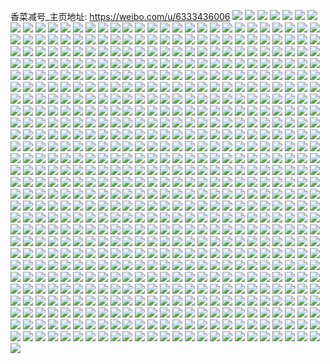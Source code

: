 香菜减号_主页地址: https://weibo.com/u/6333436006 
![](https://wx4.sinaimg.cn/mw2000/006UCs1Egy1h8vh468tdkj30u0140n4d.jpg) 
![](https://wx4.sinaimg.cn/mw2000/006UCs1Egy1h8vh2oz4z7j30n014w44x.jpg) 
![](https://wx4.sinaimg.cn/mw2000/006UCs1Egy1h8veqxncecj30n014wjxn.jpg) 
![](https://wx4.sinaimg.cn/mw2000/006UCs1Egy1h8veqb5u6pj30n014wdmm.jpg) 
![](https://wx4.sinaimg.cn/mw2000/006UCs1Egy1h8veti98kwj30u0140wl7.jpg) 
![](https://wx4.sinaimg.cn/mw2000/006UCs1Egy1h8te3fbbanj30n014wjyf.jpg) 
![](https://wx4.sinaimg.cn/mw2000/006UCs1Egy1h8ppyicdrfj30ty0tytiw.jpg) 
![](https://wx4.sinaimg.cn/mw2000/006UCs1Egy1h8ppvtelr0j32ds1scx6p.jpg) 
![](https://wx4.sinaimg.cn/mw2000/006UCs1Egy1h8pq1mgyzgj31da0rqdpj.jpg) 
![](https://wx4.sinaimg.cn/mw2000/006UCs1Egy1h8pq26szjej30zk0k0ae8.jpg) 
![](https://wx4.sinaimg.cn/mw2000/006UCs1Egy1h8nnjhqm2ij30n009fta3.jpg) 
![](https://wx4.sinaimg.cn/mw2000/006UCs1Egy1h8nnimkkgij30mx0ckwfr.jpg) 
![](https://wx4.sinaimg.cn/mw2000/006UCs1Egy1h8nnim8kl5j30n007mdgs.jpg) 
![](https://wx4.sinaimg.cn/mw2000/006UCs1Egy1h8nnimy4ffj30n00ky40v.jpg) 
![](https://wx4.sinaimg.cn/mw2000/006UCs1Egy1h8nnincs9kj30mz0ytq74.jpg) 
![](https://wx4.sinaimg.cn/mw2000/006UCs1Egy1h8n5bjk4a0j30mx0jjwhj.jpg) 
![](https://wx4.sinaimg.cn/mw2000/006UCs1Egy1h8lsvaickaj31400u0dp6.jpg) 
![](https://wx4.sinaimg.cn/mw2000/006UCs1Egy1h8lsv9o2xaj30lc0g075s.jpg) 
![](https://wx4.sinaimg.cn/mw2000/006UCs1Egy1h8lakrhypyj30n01dsx2g.jpg) 
![](https://wx4.sinaimg.cn/mw2000/006UCs1Egy1h8laktvc1bj30n01ds1g0.jpg) 
![](https://wx4.sinaimg.cn/mw2000/006UCs1Egy1h8lacdvsppj30m50jo0th.jpg) 
![](https://wx4.sinaimg.cn/mw2000/006UCs1Egy1h8l1dfdnrbj32c0340b2a.jpg) 
![](https://wx4.sinaimg.cn/mw2000/006UCs1Egy1h8l160623lj30u01407fg.jpg) 
![](https://wx4.sinaimg.cn/mw2000/006UCs1Egy1h8kr1amyjbj30n01dse3m.jpg) 
![](https://wx4.sinaimg.cn/mw2000/006UCs1Egy1h8kr191pgej30n01ds1kx.jpg) 
![](https://wx4.sinaimg.cn/mw2000/006UCs1Egy1h8k1gkact6j32c0340npd.jpg) 
![](https://wx4.sinaimg.cn/mw2000/006UCs1Egy1h8k1soos70j30n00tj43g.jpg) 
![](https://wx4.sinaimg.cn/mw2000/006UCs1Egy1h8k1sp7nrmj30n00ry79y.jpg) 
![](https://wx4.sinaimg.cn/mw2000/006UCs1Egy1h8jqgrocnfj30n00o8gsm.jpg) 
![](https://wx4.sinaimg.cn/mw2000/006UCs1Egy1h8hh623pc4j30u0140gz7.jpg) 
![](https://wx4.sinaimg.cn/mw2000/006UCs1Egy1h8hh4x5nm4j30q313wjvm.jpg) 
![](https://wx4.sinaimg.cn/mw2000/006UCs1Egy1h8e1vmikxuj30k00zkq7g.jpg) 
![](https://wx4.sinaimg.cn/mw2000/006UCs1Egy1h8dsab8lyrj30n01dsn65.jpg) 
![](https://wx4.sinaimg.cn/mw2000/006UCs1Egy1h8dsa8f4jhj30n01dsjz9.jpg) 
![](https://wx4.sinaimg.cn/mw2000/006UCs1Egy1h8buyk7x6ej30n014wdjn.jpg) 
![](https://wx4.sinaimg.cn/mw2000/006UCs1Egy1h8buyj8hmkj30n014w42m.jpg) 
![](https://wx4.sinaimg.cn/mw2000/006UCs1Egy1h8buyie0oxj30n014w0zn.jpg) 
![](https://wx4.sinaimg.cn/mw2000/006UCs1Egy1h8buyhqdh1j30n014wdl6.jpg) 
![](https://wx4.sinaimg.cn/mw2000/006UCs1Egy1h8boq0e573j30n01ds7na.jpg) 
![](https://wx4.sinaimg.cn/mw2000/006UCs1Egy1h8boqpkpuuj30n00qrgph.jpg) 
![](https://wx4.sinaimg.cn/mw2000/006UCs1Egy1h8bj9p8xmrj30n0100475.jpg) 
![](https://wx4.sinaimg.cn/mw2000/006UCs1Egy1h8bj9v3d87j32c0340e82.jpg) 
![](https://wx4.sinaimg.cn/mw2000/006UCs1Egy1h8bjhptprej30mz0exq55.jpg) 
![](https://wx4.sinaimg.cn/mw2000/006UCs1Egy1h8acrslb7vj30n00shdl5.jpg) 
![](https://wx4.sinaimg.cn/mw2000/006UCs1Egy1h87909s60wj30n00wlwik.jpg) 
![](https://wx4.sinaimg.cn/mw2000/006UCs1Egy1h8790qt09rj30mz0zf78o.jpg) 
![](https://wx4.sinaimg.cn/mw2000/006UCs1Egy1h8793foisyj30n00yw44e.jpg) 
![](https://wx4.sinaimg.cn/mw2000/006UCs1Egy1h878xcl8juj30n00c5jue.jpg) 
![](https://wx4.sinaimg.cn/mw2000/006UCs1Egy1h86algdbdij32c0340qv5.jpg) 
![](https://wx4.sinaimg.cn/mw2000/006UCs1Egy1h86aldfzo1j306i06pq3c.jpg) 
![](https://wx4.sinaimg.cn/mw2000/006UCs1Egy1h85gl7h4ywj30n00m5wk0.jpg) 
![](https://wx4.sinaimg.cn/mw2000/006UCs1Egy1h85gj5gmyyj30n00hetbd.jpg) 
![](https://wx4.sinaimg.cn/mw2000/006UCs1Egy1h8552xirrtj30n00nk0xr.jpg) 
![](https://wx4.sinaimg.cn/mw2000/006UCs1Egy1h83v08jkh1j30n01ds1kx.jpg) 
![](https://wx4.sinaimg.cn/mw2000/006UCs1Egy1h83v0n2v1gj30n00f5gn8.jpg) 
![](https://wx4.sinaimg.cn/mw2000/006UCs1Egy1h83n29xlozj30n00clq3k.jpg) 
![](https://wx4.sinaimg.cn/mw2000/006UCs1Egy1h82rdbfksvj30n01dsdtc.jpg) 
![](https://wx4.sinaimg.cn/mw2000/006UCs1Egy1h82ow7xizpj32c0340qv5.jpg) 
![](https://wx4.sinaimg.cn/mw2000/006UCs1Egy1h82ow5e1n9j32c03401kz.jpg) 
![](https://wx4.sinaimg.cn/mw2000/006UCs1Egy1h7zdyw1vxaj30u0140doo.jpg) 
![](https://wx4.sinaimg.cn/mw2000/006UCs1Egy1h7y5jjv9x4j30fs0s1q4s.jpg) 
![](https://wx4.sinaimg.cn/mw2000/006UCs1Egy1h7y5jjmbdpj30g00sg40w.jpg) 
![](https://wx4.sinaimg.cn/mw2000/006UCs1Egy1h7xi7scu4fj30n01dsn12.jpg) 
![](https://wx4.sinaimg.cn/mw2000/006UCs1Egy1h7wiap4ppvj30u01hcdsf.jpg) 
![](https://wx4.sinaimg.cn/mw2000/006UCs1Egy1h7vuetwiwnj30n00m540s.jpg) 
![](https://wx4.sinaimg.cn/mw2000/006UCs1Egy1h7vueuc9ngj30n00ooaf2.jpg) 
![](https://wx4.sinaimg.cn/mw2000/006UCs1Egy1h7vuia23g5j30mz0o2gqo.jpg) 
![](https://wx4.sinaimg.cn/mw2000/006UCs1Egy1h7vg36u6bgj32c03407wh.jpg) 
![](https://wx4.sinaimg.cn/mw2000/006UCs1Egy1h7tmpj6vrhj30n00fbadd.jpg) 
![](https://wx4.sinaimg.cn/mw2000/006UCs1Egy1h7sz0k5fefj32c0340e81.jpg) 
![](https://wx4.sinaimg.cn/mw2000/006UCs1Egy1h7sz0lj2k0j32c03404qq.jpg) 
![](https://wx4.sinaimg.cn/mw2000/006UCs1Egy1h7qwsh29b6j30n01ds4qp.jpg) 
![](https://wx4.sinaimg.cn/mw2000/006UCs1Egy1h7osbspjhej31kw2dce82.jpg) 
![](https://wx4.sinaimg.cn/mw2000/006UCs1Egy1h7osbpnmssj31kw2dcqv6.jpg) 
![](https://wx4.sinaimg.cn/mw2000/006UCs1Egy1h7osblrsbbj31kw2dce82.jpg) 
![](https://wx4.sinaimg.cn/mw2000/006UCs1Egy1h7osbmogpoj31kw2dcqv5.jpg) 
![](https://wx4.sinaimg.cn/mw2000/006UCs1Egy1h7osbnj5moj31kw2dce81.jpg) 
![](https://wx4.sinaimg.cn/mw2000/006UCs1Egy1h7orviubbyj30u0140jyb.jpg) 
![](https://wx4.sinaimg.cn/mw2000/006UCs1Egy1h7np6p16hmj32c0340e82.jpg) 
![](https://wx4.sinaimg.cn/mw2000/006UCs1Egy1h7np6qoc2bj30n00dodhk.jpg) 
![](https://wx4.sinaimg.cn/mw2000/006UCs1Egy1h7nhtcsdmjj30n01dsteg.jpg) 
![](https://wx4.sinaimg.cn/mw2000/006UCs1Egy1h7mianvd2uj30u0140adc.jpg) 
![](https://wx4.sinaimg.cn/mw2000/006UCs1Egy1h7mianigctj30u0140djm.jpg) 
![](https://wx4.sinaimg.cn/mw2000/006UCs1Egy1h7mian4s2aj30n01dsngl.jpg) 
![](https://wx4.sinaimg.cn/mw2000/006UCs1Egy1h7lagqn6vyj30s11dt485.jpg) 
![](https://wx4.sinaimg.cn/mw2000/006UCs1Egy1h7l9b32vc6j30n00eqmyg.jpg) 
![](https://wx4.sinaimg.cn/mw2000/006UCs1Egy1h7ku685ndpj30n00hln2o.jpg) 
![](https://wx4.sinaimg.cn/mw2000/006UCs1Egy1h7ku67k4nmj30n01ds1kx.jpg) 
![](https://wx4.sinaimg.cn/mw2000/006UCs1Egy1h7gdjy32lyj30n00gawiw.jpg) 
![](https://wx4.sinaimg.cn/mw2000/006UCs1Egy1h7cx9pqdx0j30n00ljn30.jpg) 
![](https://wx4.sinaimg.cn/mw2000/006UCs1Egy1h7cx9ie5hsj30n00pcn2q.jpg) 
![](https://wx4.sinaimg.cn/mw2000/006UCs1Egy1h7cx9kpz8dj30n00nt3zf.jpg) 
![](https://wx4.sinaimg.cn/mw2000/006UCs1Egy1h7cx9lgaedj30n00ezadk.jpg) 
![](https://wx4.sinaimg.cn/mw2000/006UCs1Egy1h7cx9nt5w9j30n00kwgmb.jpg) 
![](https://wx4.sinaimg.cn/mw2000/006UCs1Egy1h7cx9m6c4uj30n00ommxz.jpg) 
![](https://wx4.sinaimg.cn/mw2000/006UCs1Egy1h7cx9k4ullj30n00yrmz4.jpg) 
![](https://wx4.sinaimg.cn/mw2000/006UCs1Egy1h7cx9mvwiyj30n00faq58.jpg) 
![](https://wx4.sinaimg.cn/mw2000/006UCs1Egy1h7cx9ow6qcj30n00i8t9a.jpg) 
![](https://wx4.sinaimg.cn/mw2000/006UCs1Egy1h7crphl8kuj30n0194jsj.jpg) 
![](https://wx4.sinaimg.cn/mw2000/006UCs1Egy1h7crpdlb95j30n00l9taf.jpg) 
![](https://wx4.sinaimg.cn/mw2000/006UCs1Egy1h7crpcqlkwj30n00owwhi.jpg) 
![](https://wx4.sinaimg.cn/mw2000/006UCs1Egy1h7c3t13pe8j32c0340x6p.jpg) 
![](https://wx4.sinaimg.cn/mw2000/006UCs1Egy1h7c3qxoxrvj31r0340e81.jpg) 
![](https://wx4.sinaimg.cn/mw2000/006UCs1Egy1h7c3scgfcdj31r0340dqi.jpg) 
![](https://wx4.sinaimg.cn/mw2000/006UCs1Egy1h7b3fnui3yj30n00laq6o.jpg) 
![](https://wx4.sinaimg.cn/mw2000/006UCs1Egy1h7ai71ki26j30kb0q8dgm.jpg) 
![](https://wx4.sinaimg.cn/mw2000/006UCs1Egy1h79ijfvl0ij32c0340e82.jpg) 
![](https://wx4.sinaimg.cn/mw2000/006UCs1Egy1h79ijc8mhkj307508baaj.jpg) 
![](https://wx4.sinaimg.cn/mw2000/006UCs1Egy1h79ijpvns1j32c0340b29.jpg) 
![](https://wx4.sinaimg.cn/mw2000/006UCs1Egy1h79ijoklhwj30n00po7ae.jpg) 
![](https://wx4.sinaimg.cn/mw2000/006UCs1Egy1h798yb9iz4j30mz0y9ahm.jpg) 
![](https://wx4.sinaimg.cn/mw2000/006UCs1Egy1h798xtf7yij30b70ifq4t.jpg) 
![](https://wx4.sinaimg.cn/mw2000/006UCs1Egy1h78t8h1majj30n00g3q3h.jpg) 
![](https://wx4.sinaimg.cn/mw2000/006UCs1Egy1h78t8dmioxj30n01dstsq.jpg) 
![](https://wx4.sinaimg.cn/mw2000/006UCs1Egy1h78t8euuo2j30n01ds7a0.jpg) 
![](https://wx4.sinaimg.cn/mw2000/006UCs1Egy1h78n6s1o2xj30n01dsnhn.jpg) 
![](https://wx4.sinaimg.cn/mw2000/006UCs1Egy1h75386hgxqj30k00zkq3k.jpg) 
![](https://wx4.sinaimg.cn/mw2000/006UCs1Ely1h70ocx82imj30k00zkadf.jpg) 
![](https://wx4.sinaimg.cn/mw2000/006UCs1Ely1h70ocqyus3j30zk0k0jsb.jpg) 
![](https://wx4.sinaimg.cn/mw2000/006UCs1Ely1h6sxufl295j30n00isq40.jpg) 
![](https://wx4.sinaimg.cn/mw2000/006UCs1Egy1h6smfil4euj30u01904ar.jpg) 
![](https://wx4.sinaimg.cn/mw2000/006UCs1Egy1h6sf5l9kx5j310j0u00zh.jpg) 
![](https://wx4.sinaimg.cn/mw2000/006UCs1Egy1h6sf56nztuj30u01hcgy5.jpg) 
![](https://wx4.sinaimg.cn/mw2000/006UCs1Egy1h6sf57ns3ij30u01hcdjf.jpg) 
![](https://wx4.sinaimg.cn/mw2000/006UCs1Egy1h6rfll53w8j30u0140jt6.jpg) 
![](https://wx4.sinaimg.cn/mw2000/006UCs1Egy1h6rflhs7zgj30u0140aic.jpg) 
![](https://wx4.sinaimg.cn/mw2000/006UCs1Egy1h6rflk0ucfj30u0140jud.jpg) 
![](https://wx4.sinaimg.cn/mw2000/006UCs1Egy1h6rflm93wpj30u0140dnz.jpg) 
![](https://wx4.sinaimg.cn/mw2000/006UCs1Egy1h6re7ba7haj31ds0n0e81.jpg) 
![](https://wx4.sinaimg.cn/mw2000/006UCs1Ely1h6mkqcexj0j30i707fwfc.jpg) 
![](https://wx4.sinaimg.cn/mw2000/006UCs1Ely1h6mkon8zrwj30n01dsgq6.jpg) 
![](https://wx4.sinaimg.cn/mw2000/006UCs1Egy1h6lglapy11j30n00s0myt.jpg) 
![](https://wx4.sinaimg.cn/mw2000/006UCs1Egy1h6lgli5tg7j30n01dsq9p.jpg) 
![](https://wx4.sinaimg.cn/mw2000/006UCs1Egy1h6ke9lr3usj31400u0gvc.jpg) 
![](https://wx4.sinaimg.cn/mw2000/006UCs1Egy1h6itewzipxj30mz0siwh6.jpg) 
![](https://wx4.sinaimg.cn/mw2000/006UCs1Egy1h6ite10jw9j31400u044v.jpg) 
![](https://wx4.sinaimg.cn/mw2000/006UCs1Egy1h6itf77botj30n01dsq3s.jpg) 
![](https://wx4.sinaimg.cn/mw2000/006UCs1Egy1h6i90fe93pj31400u0gmr.jpg) 
![](https://wx4.sinaimg.cn/mw2000/006UCs1Egy1h6i90gnqnzj31400u0tam.jpg) 
![](https://wx4.sinaimg.cn/mw2000/006UCs1Egy1h6fuw94hnej30n01dsaev.jpg) 
![](https://wx4.sinaimg.cn/mw2000/006UCs1Egy1h6ftwxu524j304u075749.jpg) 
![](https://wx4.sinaimg.cn/mw2000/006UCs1Egy1h6cgjt3l8nj30u014045k.jpg) 
![](https://wx4.sinaimg.cn/mw2000/006UCs1Egy1h6cgk7nlnlj30sg0fqq3t.jpg) 
![](https://wx4.sinaimg.cn/mw2000/006UCs1Egy1h6cfdr0226j30u01407c3.jpg) 
![](https://wx4.sinaimg.cn/mw2000/006UCs1Egy1h6cfdx1uw7j30u0141jvt.jpg) 
![](https://wx4.sinaimg.cn/mw2000/006UCs1Egy1h6cduvrpvyj31ds0n0t9v.jpg) 
![](https://wx4.sinaimg.cn/mw2000/006UCs1Egy1h6cdtpkorej30u0140qfq.jpg) 
![](https://wx4.sinaimg.cn/mw2000/006UCs1Egy1h6cdty4uigj30u013wt9g.jpg) 
![](https://wx4.sinaimg.cn/mw2000/006UCs1Egy1h6cdu12ldnj30u01407bn.jpg) 
![](https://wx4.sinaimg.cn/mw2000/006UCs1Egy1h6cdu31fx1j30u0141jzf.jpg) 
![](https://wx4.sinaimg.cn/mw2000/006UCs1Egy1h6cdu7rbrpj30n01dsgqa.jpg) 
![](https://wx4.sinaimg.cn/mw2000/006UCs1Egy1h6c4tpgq7yj30mz0rdgm6.jpg) 
![](https://wx4.sinaimg.cn/mw2000/006UCs1Ely1h6a1epikz7j30u01400y6.jpg) 
![](https://wx4.sinaimg.cn/mw2000/006UCs1Ely1h6a1ep8h88j30u011ijsi.jpg) 
![](https://wx4.sinaimg.cn/mw2000/006UCs1Egy1h60u4bqog5j31410u0gsq.jpg) 
![](https://wx4.sinaimg.cn/mw2000/006UCs1Egy1h5zhwpgbnvj30n00jqgmo.jpg) 
![](https://wx4.sinaimg.cn/mw2000/006UCs1Egy1h5yluflnn1j31400u0dhq.jpg) 
![](https://wx4.sinaimg.cn/mw2000/006UCs1Egy1h5yluf1zt5j31400u0q4p.jpg) 
![](https://wx4.sinaimg.cn/mw2000/006UCs1Egy1h5ylug5endj31400u00up.jpg) 
![](https://wx4.sinaimg.cn/mw2000/006UCs1Egy1h5ylui1btnj30sv0svtc1.jpg) 
![](https://wx4.sinaimg.cn/mw2000/006UCs1Egy1h5yluihclhj30ky0kyaas.jpg) 
![](https://wx4.sinaimg.cn/mw2000/006UCs1Egy1h5ylugnjrmj30u01hadim.jpg) 
![](https://wx4.sinaimg.cn/mw2000/006UCs1Egy1h5stlm7htcj30u00u0wjf.jpg) 
![](https://wx4.sinaimg.cn/mw2000/006UCs1Egy1h5sqcyqj4aj30k00zk432.jpg) 
![](https://wx4.sinaimg.cn/mw2000/006UCs1Egy1h5sqea6zh0j32c03407wh.jpg) 
![](https://wx4.sinaimg.cn/mw2000/006UCs1Egy1h5p4f25cppj32c0340h97.jpg) 
![](https://wx4.sinaimg.cn/mw2000/006UCs1Egy1h5p4f3vd15j32c03407wh.jpg) 
![](https://wx4.sinaimg.cn/mw2000/006UCs1Egy1h5p4ev6bj6j30wi0rrad1.jpg) 
![](https://wx4.sinaimg.cn/mw2000/006UCs1Egy1h5p4exvgotj32c0340doy.jpg) 
![](https://wx4.sinaimg.cn/mw2000/006UCs1Egy1h5p4ezpx5bj32c0340n4n.jpg) 
![](https://wx4.sinaimg.cn/mw2000/006UCs1Egy1h5p4f14d80j32c0340gts.jpg) 
![](https://wx4.sinaimg.cn/mw2000/006UCs1Egy1h5p11xdc7tj30n014wdpo.jpg) 
![](https://wx4.sinaimg.cn/mw2000/006UCs1Egy1h5p15l0pluj32c0340npd.jpg) 
![](https://wx4.sinaimg.cn/mw2000/006UCs1Egy1h5p18ocksaj30wi16an17.jpg) 
![](https://wx4.sinaimg.cn/mw2000/006UCs1Ely1h5gr4fuelij30u01hcai7.jpg) 
![](https://wx4.sinaimg.cn/mw2000/006UCs1Ely1h5gr4s7x1wj30n00f1dhy.jpg) 
![](https://wx4.sinaimg.cn/mw2000/006UCs1Ely1h5gr1sk4a9j30n0066t91.jpg) 
![](https://wx4.sinaimg.cn/mw2000/006UCs1Egy1h5b8l9vcfyj30n014wwlb.jpg) 
![](https://wx4.sinaimg.cn/mw2000/006UCs1Egy1h5b8l0y8x8j30n014w45m.jpg) 
![](https://wx4.sinaimg.cn/mw2000/006UCs1Egy1h5b8l7tbt5j30n014w49t.jpg) 
![](https://wx4.sinaimg.cn/mw2000/006UCs1Egy1h5b8iovi17j30n013xn43.jpg) 
![](https://wx4.sinaimg.cn/mw2000/006UCs1Egy1h5b8l8e7ikj30n014wn8i.jpg) 
![](https://wx4.sinaimg.cn/mw2000/006UCs1Egy1h5b8n2wdj9j30n014wq8o.jpg) 
![](https://wx4.sinaimg.cn/mw2000/006UCs1Egy1h5b8j7gc17j30mh13zajw.jpg) 
![](https://wx4.sinaimg.cn/mw2000/006UCs1Egy1h5b8lc0m0rj30n014w7az.jpg) 
![](https://wx4.sinaimg.cn/mw2000/006UCs1Egy1h59ty01t12j30n00p941b.jpg) 
![](https://wx4.sinaimg.cn/mw2000/006UCs1Egy1h590z2fnnfj33402c0x6q.jpg) 
![](https://wx4.sinaimg.cn/mw2000/006UCs1Egy1h56pwqp7f3j30a00m8jsf.jpg) 
![](https://wx4.sinaimg.cn/mw2000/006UCs1Egy1h54gzyfmpqj30n00nc75x.jpg) 
![](https://wx4.sinaimg.cn/mw2000/006UCs1Egy1h54g3tirg7j31kw2dc1ky.jpg) 
![](https://wx4.sinaimg.cn/mw2000/006UCs1Egy1h54gg2rp73j31kw2091kx.jpg) 
![](https://wx4.sinaimg.cn/mw2000/006UCs1Egy1h54g3qaprbj32dc1kwhdt.jpg) 
![](https://wx4.sinaimg.cn/mw2000/006UCs1Egy1h54a2b5jioj30n01ds43s.jpg) 
![](https://wx4.sinaimg.cn/mw2000/006UCs1Egy1h4ypyxddfej30yc22bwn2.jpg) 
![](https://wx4.sinaimg.cn/mw2000/006UCs1Egy1h4xhflkca0j30n0151wp2.jpg) 
![](https://wx4.sinaimg.cn/mw2000/006UCs1Egy1h4xhtqougcj31kw2dce82.jpg) 
![](https://wx4.sinaimg.cn/mw2000/006UCs1Egy1h4xhfounwoj30mf14g12s.jpg) 
![](https://wx4.sinaimg.cn/mw2000/006UCs1Egy1h4xhftir3oj31kw2dcu0y.jpg) 
![](https://wx4.sinaimg.cn/mw2000/006UCs1Egy1h4xhthf9kgj30n014wajc.jpg) 
![](https://wx4.sinaimg.cn/mw2000/006UCs1Egy1h4xhfjvlikj31kw2dcnpe.jpg) 
![](https://wx4.sinaimg.cn/mw2000/006UCs1Egy1h4xhtwqkr9j30h30qztch.jpg) 
![](https://wx4.sinaimg.cn/mw2000/006UCs1Egy1h4xhu35fvgj30n00yinc5.jpg) 
![](https://wx4.sinaimg.cn/mw2000/006UCs1Egy1h4xhtybfmkj30n014wqcg.jpg) 
![](https://wx4.sinaimg.cn/mw2000/006UCs1Egy1h4xhtk422bj30yi0n0wu5.jpg) 
![](https://wx4.sinaimg.cn/mw2000/006UCs1Egy1h4xhfy9vkpj31kw2dchdu.jpg) 
![](https://wx4.sinaimg.cn/mw2000/006UCs1Egy1h4tfgp0m9xj33402c01l0.jpg) 
![](https://wx4.sinaimg.cn/mw2000/006UCs1Egy1h4qdiyiua4j32c0340u0x.jpg) 
![](https://wx4.sinaimg.cn/mw2000/006UCs1Egy1h4q38nm0g9j30n01dsx1z.jpg) 
![](https://wx4.sinaimg.cn/mw2000/006UCs1Egy1h4n5rleqfij31j02ps7wh.jpg) 
![](https://wx4.sinaimg.cn/mw2000/006UCs1Egy1h4n5rm57qhj31j02ps1kx.jpg) 
![](https://wx4.sinaimg.cn/mw2000/006UCs1Egy1h4li48vaqcj30u01hcnab.jpg) 
![](https://wx4.sinaimg.cn/mw2000/006UCs1Egy1h4khhe0zkhj32dc1kw7wi.jpg) 
![](https://wx4.sinaimg.cn/mw2000/006UCs1Egy1h4khgw6nh0j32dc1kwqv5.jpg) 
![](https://wx4.sinaimg.cn/mw2000/006UCs1Egy1h4khgoffltj32dc1kwe82.jpg) 
![](https://wx4.sinaimg.cn/mw2000/006UCs1Egy1h4khht9s77j32dc1kw4qq.jpg) 
![](https://wx4.sinaimg.cn/mw2000/006UCs1Egy1h4khi0e8ltj32dc1kwb2a.jpg) 
![](https://wx4.sinaimg.cn/mw2000/006UCs1Egy1h4ihqxph16j30n01dstcf.jpg) 
![](https://wx4.sinaimg.cn/mw2000/006UCs1Ely1h4h9uecw9jj30zo256b29.jpg) 
![](https://wx4.sinaimg.cn/mw2000/006UCs1Ely1h4h9u35ks1j30zo256b29.jpg) 
![](https://wx4.sinaimg.cn/mw2000/006UCs1Ely1h4ha2u5krqj30n01dsar9.jpg) 
![](https://wx4.sinaimg.cn/mw2000/006UCs1Ely1h4ha2wzksqj30n01dsk7t.jpg) 
![](https://wx4.sinaimg.cn/mw2000/006UCs1Egy1h4bonoww4nj30n01dswld.jpg) 
![](https://wx4.sinaimg.cn/mw2000/006UCs1Egy1h4b5yol8naj30n01dskc6.jpg) 
![](https://wx4.sinaimg.cn/mw2000/006UCs1Egy1h4b5ywwdhnj30u01hc16c.jpg) 
![](https://wx4.sinaimg.cn/mw2000/006UCs1Egy1h4b5zo4qwjj30n01ds1ib.jpg) 
![](https://wx4.sinaimg.cn/mw2000/006UCs1Egy1h4b5zi6llgj30n01dsnjw.jpg) 
![](https://wx4.sinaimg.cn/mw2000/006UCs1Egy1h4b6g42n8aj30n01ds7g8.jpg) 
![](https://wx4.sinaimg.cn/mw2000/006UCs1Egy1h4b67a9ss6j30n00nraek.jpg) 
![](https://wx4.sinaimg.cn/mw2000/006UCs1Egy1h4b68tx5d6j30n01dsnhy.jpg) 
![](https://wx4.sinaimg.cn/mw2000/006UCs1Egy1h4b68w1npgj30n01dswzg.jpg) 
![](https://wx4.sinaimg.cn/mw2000/006UCs1Egy1h4b68yiz93j30n01dsx02.jpg) 
![](https://wx4.sinaimg.cn/mw2000/006UCs1Egy1h4b4u2k5a4j30n01dsth0.jpg) 
![](https://wx4.sinaimg.cn/mw2000/006UCs1Egy1h4b4u8h1qqj30n01dsnf0.jpg) 
![](https://wx4.sinaimg.cn/mw2000/006UCs1Egy1h4b46ovrfuj30jy0jg0u3.jpg) 
![](https://wx4.sinaimg.cn/mw2000/006UCs1Egy1h4b279cvajj30n01ds40v.jpg) 
![](https://wx4.sinaimg.cn/mw2000/006UCs1Egy1h4b1ea4mpvj30n01ds0yt.jpg) 
![](https://wx4.sinaimg.cn/mw2000/006UCs1Egy1h4b0ytmfwoj30n01dsn0j.jpg) 
![](https://wx4.sinaimg.cn/mw2000/006UCs1Egy1h4b11hqnqkj30m81cttbc.jpg) 
![](https://wx4.sinaimg.cn/mw2000/006UCs1Egy1h4b0yrjae0j30n01dsn01.jpg) 
![](https://wx4.sinaimg.cn/mw2000/006UCs1Egy1h4b0yng78mj30n01dsn04.jpg) 
![](https://wx4.sinaimg.cn/mw2000/006UCs1Egy1h49bmsuso1j32c0340kjm.jpg) 
![](https://wx4.sinaimg.cn/mw2000/006UCs1Egy1h49bpgqsu2j32c0340kjl.jpg) 
![](https://wx4.sinaimg.cn/mw2000/006UCs1Egy1h49bpcwhycj32c0340u0x.jpg) 
![](https://wx4.sinaimg.cn/mw2000/006UCs1Egy1h49bmukl99j32c03404qq.jpg) 
![](https://wx4.sinaimg.cn/mw2000/006UCs1Egy1h49bpeq7sbj32c0340kjm.jpg) 
![](https://wx4.sinaimg.cn/mw2000/006UCs1Egy1h49bmmmkntj32c03404qp.jpg) 
![](https://wx4.sinaimg.cn/mw2000/006UCs1Egy1h49bpj3n5ej32c0340kjl.jpg) 
![](https://wx4.sinaimg.cn/mw2000/006UCs1Egy1h47kivqaioj32c0340npd.jpg) 
![](https://wx4.sinaimg.cn/mw2000/006UCs1Egy1h47g380vl0j30n00p8mzf.jpg) 
![](https://wx4.sinaimg.cn/mw2000/006UCs1Egy1h46h5s8ihhj30n01dsjvq.jpg) 
![](https://wx4.sinaimg.cn/mw2000/006UCs1Egy1h46akpsemqj30n01dsk6k.jpg) 
![](https://wx4.sinaimg.cn/mw2000/006UCs1Egy1h45rvog08ej30u01hc130.jpg) 
![](https://wx4.sinaimg.cn/mw2000/006UCs1Egy1h444b2iz5hj30n014w7a6.jpg) 
![](https://wx4.sinaimg.cn/mw2000/006UCs1Egy1h444b35sb1j30n014wwif.jpg) 
![](https://wx4.sinaimg.cn/mw2000/006UCs1Egy1h43getrt1zj30n01ds79u.jpg) 
![](https://wx4.sinaimg.cn/mw2000/006UCs1Egy1h43gnkh6bpj30n01dsx4r.jpg) 
![](https://wx4.sinaimg.cn/mw2000/006UCs1Egy1h43gnlp09oj30n01dska0.jpg) 
![](https://wx4.sinaimg.cn/mw2000/006UCs1Egy1h43gewxs83j30n01ds1kx.jpg) 
![](https://wx4.sinaimg.cn/mw2000/006UCs1Egy1h43geyvzooj30n01ds1kx.jpg) 
![](https://wx4.sinaimg.cn/mw2000/006UCs1Egy1h43gny7izaj30n00o5dka.jpg) 
![](https://wx4.sinaimg.cn/mw2000/006UCs1Egy1h416m6kdkqj30n01dstnn.jpg) 
![](https://wx4.sinaimg.cn/mw2000/006UCs1Egy1h417a62mzmj30n01dse3f.jpg) 
![](https://wx4.sinaimg.cn/mw2000/006UCs1Egy1h3yu7vgmjgj32c0340x6q.jpg) 
![](https://wx4.sinaimg.cn/mw2000/006UCs1Egy1h3yu82r4ftj32c0340qv5.jpg) 
![](https://wx4.sinaimg.cn/mw2000/006UCs1Egy1h3xocwvb5sj30mz0nltcp.jpg) 
![](https://wx4.sinaimg.cn/mw2000/006UCs1Egy1h3xn1vvpjdj30n01dstwd.jpg) 
![](https://wx4.sinaimg.cn/mw2000/006UCs1Egy1h3xl2tkb2xj30bw07r3z9.jpg) 
![](https://wx4.sinaimg.cn/mw2000/006UCs1Egy1h3wn87t4v7j30n01dsnet.jpg) 
![](https://wx4.sinaimg.cn/mw2000/006UCs1Egy1h3wn7bujo9j30n01dsk9t.jpg) 
![](https://wx4.sinaimg.cn/mw2000/006UCs1Egy1h3vapi91aij30n01dsnl4.jpg) 
![](https://wx4.sinaimg.cn/mw2000/006UCs1Egy1h3u8tgaozmj30n00hn777.jpg) 
![](https://wx4.sinaimg.cn/mw2000/006UCs1Egy1h3u8tsv3d4j30n01dsh6o.jpg) 
![](https://wx4.sinaimg.cn/mw2000/006UCs1Egy1h3u8tln830j30n00863zn.jpg) 
![](https://wx4.sinaimg.cn/mw2000/006UCs1Egy1h3u7rsyqfnj30n01dstui.jpg) 
![](https://wx4.sinaimg.cn/mw2000/006UCs1Egy1h3u7rnjug7j30n01dsauo.jpg) 
![](https://wx4.sinaimg.cn/mw2000/006UCs1Egy1h3u7rp2svbj30n01ds1cm.jpg) 
![](https://wx4.sinaimg.cn/mw2000/006UCs1Egy1h3u7rqho8lj30n01dswz6.jpg) 
![](https://wx4.sinaimg.cn/mw2000/006UCs1Egy1h3u7s6k3tuj30n01dsqmp.jpg) 
![](https://wx4.sinaimg.cn/mw2000/006UCs1Egy1h3ro7louvmj30n009lmyp.jpg) 
![](https://wx4.sinaimg.cn/mw2000/006UCs1Egy1h3ksf4bxv5j30n01dsk5c.jpg) 
![](https://wx4.sinaimg.cn/mw2000/006UCs1Egy1h3ksf4szx2j30n014wjzk.jpg) 
![](https://wx4.sinaimg.cn/mw2000/006UCs1Egy1h3ksevkricj32c02c0u0x.jpg) 
![](https://wx4.sinaimg.cn/mw2000/006UCs1Egy1h3knj4ijhkj30u0140dpg.jpg) 
![](https://wx4.sinaimg.cn/mw2000/006UCs1Egy1h3i645l3vaj317r1mc4eb.jpg) 
![](https://wx4.sinaimg.cn/mw2000/006UCs1Egy1h3f5131kgej30k00zkgow.jpg) 
![](https://wx4.sinaimg.cn/mw2000/006UCs1Egy1h3f18390jsj30u0140qam.jpg) 
![](https://wx4.sinaimg.cn/mw2000/006UCs1Egy1h3f1828tfwj30u0140k1v.jpg) 
![](https://wx4.sinaimg.cn/mw2000/006UCs1Egy1h3f1814mk5j30u0140494.jpg) 
![](https://wx4.sinaimg.cn/mw2000/006UCs1Egy1h3eq2yb0qfj30n00mwgpk.jpg) 
![](https://wx4.sinaimg.cn/mw2000/006UCs1Egy1h3dj8vyg1vj30n00ur78a.jpg) 
![](https://wx4.sinaimg.cn/mw2000/006UCs1Egy1h3dir24nccj30u0140n3c.jpg) 
![](https://wx4.sinaimg.cn/mw2000/006UCs1Egy1h3cknre2mrj31400u07c9.jpg) 
![](https://wx4.sinaimg.cn/mw2000/006UCs1Egy1h3b2x3bczoj30u0140n4o.jpg) 
![](https://wx4.sinaimg.cn/mw2000/006UCs1Egy1h38ud1mghhj30n00zun1a.jpg) 
![](https://wx4.sinaimg.cn/mw2000/006UCs1Egy1h384v8hmonj323u1kwe81.jpg) 
![](https://wx4.sinaimg.cn/mw2000/006UCs1Egy1h36w7phrp7j32c02c0kfx.jpg) 
![](https://wx4.sinaimg.cn/mw2000/006UCs1Egy1h36w7l0fv2j30r81cetju.jpg) 
![](https://wx4.sinaimg.cn/mw2000/006UCs1Egy1h35tpc567uj30n0055ab0.jpg) 
![](https://wx4.sinaimg.cn/mw2000/006UCs1Egy1h35tpah3dhj30n004hwf1.jpg) 
![](https://wx4.sinaimg.cn/mw2000/006UCs1Egy1h35tphazszj30n007pjsy.jpg) 
![](https://wx4.sinaimg.cn/mw2000/006UCs1Egy1h35tpd04jkj30n00gq423.jpg) 
![](https://wx4.sinaimg.cn/mw2000/006UCs1Egy1h35tpds31kj30n003p3yz.jpg) 
![](https://wx4.sinaimg.cn/mw2000/006UCs1Egy1h35tuny0zvj30n006n0u1.jpg) 
![](https://wx4.sinaimg.cn/mw2000/006UCs1Egy1h35tpfi7q6j30n00v2jv4.jpg) 
![](https://wx4.sinaimg.cn/mw2000/006UCs1Egy1h35tqxrtjqj30n00e5tbf.jpg) 
![](https://wx4.sinaimg.cn/mw2000/006UCs1Egy1h35et2g5ecj30sg0fq0y8.jpg) 
![](https://wx4.sinaimg.cn/mw2000/006UCs1Egy1h35et6t159j30n01dsal8.jpg) 
![](https://wx4.sinaimg.cn/mw2000/006UCs1Egy1h35et3ofilj30zg1ban2f.jpg) 
![](https://wx4.sinaimg.cn/mw2000/006UCs1Egy1h35et32lurj30n00cqtbn.jpg) 
![](https://wx4.sinaimg.cn/mw2000/006UCs1Egy1h35et8c7jxj30n01dswqd.jpg) 
![](https://wx4.sinaimg.cn/mw2000/006UCs1Egy1h35et2q6tdj30n00cq0w8.jpg) 
![](https://wx4.sinaimg.cn/mw2000/006UCs1Egy1h35et3dw48j30n00cn0wm.jpg) 
![](https://wx4.sinaimg.cn/mw2000/006UCs1Egy1h32grk1j7bj30u01hc11v.jpg) 
![](https://wx4.sinaimg.cn/mw2000/006UCs1Egy1h32grqbfanj32dc1kw4qq.jpg) 
![](https://wx4.sinaimg.cn/mw2000/006UCs1Egy1h32gzzx0wcj33402c07wi.jpg) 
![](https://wx4.sinaimg.cn/mw2000/006UCs1Egy1h32grn38ijj32dc1kwnpe.jpg) 
![](https://wx4.sinaimg.cn/mw2000/006UCs1Egy1h32h05s4tij32ps1j0h6n.jpg) 
![](https://wx4.sinaimg.cn/mw2000/006UCs1Egy1h310zw3we4j30n01dstfb.jpg) 
![](https://wx4.sinaimg.cn/mw2000/006UCs1Egy1h3110g08ruj30n01dsdm8.jpg) 
![](https://wx4.sinaimg.cn/mw2000/006UCs1Egy1h310zy1vpxj30n01dsdn8.jpg) 
![](https://wx4.sinaimg.cn/mw2000/006UCs1Egy1h3110jbwg3j30n01dsjyl.jpg) 
![](https://wx4.sinaimg.cn/mw2000/006UCs1Egy1h31102sip3j30n01dsgud.jpg) 
![](https://wx4.sinaimg.cn/mw2000/006UCs1Egy1h3110lbc6wj30n01dsah8.jpg) 
![](https://wx4.sinaimg.cn/mw2000/006UCs1Egy1h3112wqz77j30n01ds45n.jpg) 
![](https://wx4.sinaimg.cn/mw2000/006UCs1Egy1h31108zdqdj30n01dsn5n.jpg) 
![](https://wx4.sinaimg.cn/mw2000/006UCs1Egy1h3110d1l5jj30n01ds455.jpg) 
![](https://wx4.sinaimg.cn/mw2000/006UCs1Egy1h311072488j30n01ds7ce.jpg) 
![](https://wx4.sinaimg.cn/mw2000/006UCs1Egy1h3110ar6l5j30n01dswln.jpg) 
![](https://wx4.sinaimg.cn/mw2000/006UCs1Egy1h310zzucoxj30n01dsgrz.jpg) 
![](https://wx4.sinaimg.cn/mw2000/006UCs1Egy1h3110mf71hj30n01ds44i.jpg) 
![](https://wx4.sinaimg.cn/mw2000/006UCs1Egy1h3110nm8zkj30n01ds44d.jpg) 
![](https://wx4.sinaimg.cn/mw2000/006UCs1Egy1h3111cwzmrj30u03lue4d.jpg) 
![](https://wx4.sinaimg.cn/mw2000/006UCs1Egy1h3112yysuej30n01dstfg.jpg) 
![](https://wx4.sinaimg.cn/mw2000/006UCs1Egy1h3110plxqdj30n01dsjxx.jpg) 
![](https://wx4.sinaimg.cn/mw2000/006UCs1Egy1h3111acoypj30n01dswkw.jpg) 
![](https://wx4.sinaimg.cn/mw2000/006UCs1Egy1h30g5qnva8j30n01dsq5l.jpg) 
![](https://wx4.sinaimg.cn/mw2000/006UCs1Egy1h2ysm1p1rwj30n00pntbp.jpg) 
![](https://wx4.sinaimg.cn/mw2000/006UCs1Egy1h2uf0gx9ctj30n00a6go6.jpg) 
![](https://wx4.sinaimg.cn/mw2000/006UCs1Egy1h2uf0gg9o2j30u00u0dk7.jpg) 
![](https://wx4.sinaimg.cn/mw2000/006UCs1Egy1h2xidfkdmvj30mz16okia.jpg) 
![](https://wx4.sinaimg.cn/mw2000/006UCs1Egy1h2va3y1yubj31400u0tjq.jpg) 
![](https://wx4.sinaimg.cn/mw2000/006UCs1Egy1h2sv5ey9kqj30n00ee0tn.jpg) 
![](https://wx4.sinaimg.cn/mw2000/006UCs1Egy1h2sv5o6xirj30n01ds78d.jpg) 
![](https://wx4.sinaimg.cn/mw2000/006UCs1Egy1h2sv56ujeaj30n00g90v6.jpg) 
![](https://wx4.sinaimg.cn/mw2000/006UCs1Egy1h2sv5r9mllj30n00i2juy.jpg) 
![](https://wx4.sinaimg.cn/mw2000/006UCs1Egy1h2rnxun3vjj30u01hctlf.jpg) 
![](https://wx4.sinaimg.cn/mw2000/006UCs1Egy1h2rnxy3jxrj30n01dswhu.jpg) 
![](https://wx4.sinaimg.cn/mw2000/006UCs1Egy1h2ql7w4ph8j33402c07wh.jpg) 
![](https://wx4.sinaimg.cn/mw2000/006UCs1Egy1h2ptej8v7vj30n01ds0xj.jpg) 
![](https://wx4.sinaimg.cn/mw2000/006UCs1Egy1h2ptikaa7tj30n01dsgqa.jpg) 
![](https://wx4.sinaimg.cn/mw2000/006UCs1Egy1h2ptjt69v9j30n01dsgpa.jpg) 
![](https://wx4.sinaimg.cn/mw2000/006UCs1Egy1h2pte4e0zyj30n01dsjy7.jpg) 
![](https://wx4.sinaimg.cn/mw2000/006UCs1Egy1h2pti1o3vcj30n01ds43t.jpg) 
![](https://wx4.sinaimg.cn/mw2000/006UCs1Egy1h2ptjn60muj30n01ds454.jpg) 
![](https://wx4.sinaimg.cn/mw2000/006UCs1Egy1h2pjqocnq0j30n00x0aeg.jpg) 
![](https://wx4.sinaimg.cn/mw2000/006UCs1Egy1h2pj1oq6ufj30n00j20ya.jpg) 
![](https://wx4.sinaimg.cn/mw2000/006UCs1Egy1h2pj14943dj31gl0tkn4l.jpg) 
![](https://wx4.sinaimg.cn/mw2000/006UCs1Egy1h2pj10i906j30n00gc0v8.jpg) 
![](https://wx4.sinaimg.cn/mw2000/006UCs1Egy1h2oo948ar5j30u00trdki.jpg) 
![](https://wx4.sinaimg.cn/mw2000/006UCs1Egy1h2nb94djizj30n01dsq7f.jpg) 
![](https://wx4.sinaimg.cn/mw2000/006UCs1Egy1h2n72qhhdvj30n0082js3.jpg) 
![](https://wx4.sinaimg.cn/mw2000/006UCs1Egy1h2n748kxofj30n00v90wd.jpg) 
![](https://wx4.sinaimg.cn/mw2000/006UCs1Egy1h2n72zj8fsj30n011aagn.jpg) 
![](https://wx4.sinaimg.cn/mw2000/006UCs1Egy1h2lze3heu1j30n006mgn8.jpg) 
![](https://wx4.sinaimg.cn/mw2000/006UCs1Egy1h2kvqcch8pj30n01dswkc.jpg) 
![](https://wx4.sinaimg.cn/mw2000/006UCs1Egy1h2kqlzyw84j30u00u0tbr.jpg) 
![](https://wx4.sinaimg.cn/mw2000/006UCs1Egy1h2jyd37yhcj30n004bmx7.jpg) 
![](https://wx4.sinaimg.cn/mw2000/006UCs1Egy1h2ifwypmlvj30n00hs79w.jpg) 
![](https://wx4.sinaimg.cn/mw2000/006UCs1Egy1h2ifwyb3bnj30n00c7jwg.jpg) 
![](https://wx4.sinaimg.cn/mw2000/006UCs1Egy1h2hnm89kjvj32c03401kz.jpg) 
![](https://wx4.sinaimg.cn/mw2000/006UCs1Egy1h2he99ahhuj30n01dsnh1.jpg) 
![](https://wx4.sinaimg.cn/mw2000/006UCs1Egy1h2he9bhbipj30n01dsaq3.jpg) 
![](https://wx4.sinaimg.cn/mw2000/006UCs1Egy1h2he9dps51j30n01ds1kx.jpg) 
![](https://wx4.sinaimg.cn/mw2000/006UCs1Egy1h2hed9clsyj30n01ds16x.jpg) 
![](https://wx4.sinaimg.cn/mw2000/006UCs1Egy1h2hdql21xpj30n01ds46r.jpg) 
![](https://wx4.sinaimg.cn/mw2000/006UCs1Egy1h2hdqkillij30n01dsn5d.jpg) 
![](https://wx4.sinaimg.cn/mw2000/006UCs1Egy1h2hdrropotj30k00k0q7b.jpg) 
![](https://wx4.sinaimg.cn/mw2000/006UCs1Egy1h2hdrrbkm2j30la0k0jts.jpg) 
![](https://wx4.sinaimg.cn/mw2000/006UCs1Egy1h2hcvlwwjpj30n01dswqg.jpg) 
![](https://wx4.sinaimg.cn/mw2000/006UCs1Egy1h2hcx1oj3gj30mv10q15i.jpg) 
![](https://wx4.sinaimg.cn/mw2000/006UCs1Egy1h2g8aet5w1j30n00uekbc.jpg) 
![](https://wx4.sinaimg.cn/mw2000/006UCs1Egy1h2g8afil3oj30n00u7tnr.jpg) 
![](https://wx4.sinaimg.cn/mw2000/006UCs1Egy1h2g8c2x1n9j30n00tq4hc.jpg) 
![](https://wx4.sinaimg.cn/mw2000/006UCs1Egy1h2g8c3p36oj30n00uhwx4.jpg) 
![](https://wx4.sinaimg.cn/mw2000/006UCs1Egy1h2f0bkfssfj32bx2bx4qq.jpg) 
![](https://wx4.sinaimg.cn/mw2000/006UCs1Egy1h2f0bm79aoj32bx2bxe82.jpg) 
![](https://wx4.sinaimg.cn/mw2000/006UCs1Egy1h2f0bikwbdj30my0st79e.jpg) 
![](https://wx4.sinaimg.cn/mw2000/006UCs1Egy1h2f0bi3o2tj30n01dse6c.jpg) 
![](https://wx4.sinaimg.cn/mw2000/006UCs1Egy1h2f0k64hhsj30u00r4wn0.jpg) 
![](https://wx4.sinaimg.cn/mw2000/006UCs1Egy1h2f0k3dpd3j33402c0b2b.jpg) 
![](https://wx4.sinaimg.cn/mw2000/006UCs1Egy1h2e7uip0zij31e51e5n8b.jpg) 
![](https://wx4.sinaimg.cn/mw2000/006UCs1Egy1h2e7uj2kclj31h31h3wql.jpg) 
![](https://wx4.sinaimg.cn/mw2000/006UCs1Egy1h2e1vbkg0wj30n01dsdkh.jpg) 
![](https://wx4.sinaimg.cn/mw2000/006UCs1Egy1h2dytdypvvj31400u079q.jpg) 
![](https://wx4.sinaimg.cn/mw2000/006UCs1Egy1h2dqnc5gshj30n01dsnie.jpg) 
![](https://wx4.sinaimg.cn/mw2000/006UCs1Egy1h2dqnddhkhj30n01ds4gm.jpg) 
![](https://wx4.sinaimg.cn/mw2000/006UCs1Egy1h2dqnaulp7j30n01ds4mj.jpg) 
![](https://wx4.sinaimg.cn/mw2000/006UCs1Egy1h2dqnb8z1hj30n009rq47.jpg) 
![](https://wx4.sinaimg.cn/mw2000/006UCs1Egy1h2cbm4eh5dj33402c01ky.jpg) 
![](https://wx4.sinaimg.cn/mw2000/006UCs1Egy1h2bwstpmhvj30n00hy76b.jpg) 
![](https://wx4.sinaimg.cn/mw2000/006UCs1Egy1h2bw1iy2pij30r71ce48f.jpg) 
![](https://wx4.sinaimg.cn/mw2000/006UCs1Egy1h2bw1jwwftj30n01dsqhh.jpg) 
![](https://wx4.sinaimg.cn/mw2000/006UCs1Egy1h2brkk9gy4j30mi0u0tfx.jpg) 
![](https://wx4.sinaimg.cn/mw2000/006UCs1Egy1h2brd8azcpj30ea0j2ac3.jpg) 
![](https://wx4.sinaimg.cn/mw2000/006UCs1Egy1h2brd8qt84j30n00o4wl0.jpg) 
![](https://wx4.sinaimg.cn/mw2000/006UCs1Egy1h2brd07m8bj30n00qp41o.jpg) 
![](https://wx4.sinaimg.cn/mw2000/006UCs1Egy1h2amwlxcskj30u014gqaf.jpg) 
![](https://wx4.sinaimg.cn/mw2000/006UCs1Egy1h2als9miyej30n01dsx1r.jpg) 
![](https://wx4.sinaimg.cn/mw2000/006UCs1Egy1h2alsayrpoj30n01dsnnc.jpg) 
![](https://wx4.sinaimg.cn/mw2000/006UCs1Egy1h2alscw8otj30n01dse59.jpg) 
![](https://wx4.sinaimg.cn/mw2000/006UCs1Egy1h2alemhaauj30n003ogm1.jpg) 
![](https://wx4.sinaimg.cn/mw2000/006UCs1Egy1h29efrsp5vj30ed0brjs4.jpg) 
![](https://wx4.sinaimg.cn/mw2000/006UCs1Egy1h29efq6d6qj30n0050dfv.jpg) 
![](https://wx4.sinaimg.cn/mw2000/006UCs1Egy1h296jp0zmyj32c02c0e81.jpg) 
![](https://wx4.sinaimg.cn/mw2000/006UCs1Egy1h296mvuu5ij31400u0tnq.jpg) 
![](https://wx4.sinaimg.cn/mw2000/006UCs1Egy1h28gexjts5j30n01dstt5.jpg) 
![](https://wx4.sinaimg.cn/mw2000/006UCs1Egy1h28gf70v54j30n01ds4na.jpg) 
![](https://wx4.sinaimg.cn/mw2000/006UCs1Egy1h28ggt8ja6j30n01dsh99.jpg) 
![](https://wx4.sinaimg.cn/mw2000/006UCs1Egy1h285jtyhjij30kj18gdkj.jpg) 
![](https://wx4.sinaimg.cn/mw2000/006UCs1Egy1h278v688taj30ta0tsmyn.jpg) 
![](https://wx4.sinaimg.cn/mw2000/006UCs1Egy1h273b258i1j32dc1kwkjm.jpg) 
![](https://wx4.sinaimg.cn/mw2000/006UCs1Egy1h273aypednj32dc1kw4qr.jpg) 
![](https://wx4.sinaimg.cn/mw2000/006UCs1Egy1h273b4l1vqj32dc1kw7wi.jpg) 
![](https://wx4.sinaimg.cn/mw2000/006UCs1Egy1h273b80wpij30u01407s9.jpg) 
![](https://wx4.sinaimg.cn/mw2000/006UCs1Egy1h273b71c9xj31kw2dcnpe.jpg) 
![](https://wx4.sinaimg.cn/mw2000/006UCs1Egy1h273cs37jqj30u01401cr.jpg) 
![](https://wx4.sinaimg.cn/mw2000/006UCs1Egy1h265kxtpwpj30n00juwid.jpg) 
![](https://wx4.sinaimg.cn/mw2000/006UCs1Egy1h265j0hj5zj30br0lhgn5.jpg) 
![](https://wx4.sinaimg.cn/mw2000/006UCs1Egy1h265e6ojblj32c0340e81.jpg) 
![](https://wx4.sinaimg.cn/mw2000/006UCs1Egy1h265e1gcqxj30n01dstu0.jpg) 
![](https://wx4.sinaimg.cn/mw2000/006UCs1Egy1h265eevlkej30n01dstpw.jpg) 
![](https://wx4.sinaimg.cn/mw2000/006UCs1Egy1h24su30ctaj30n01dsnl0.jpg) 
![](https://wx4.sinaimg.cn/mw2000/006UCs1Egy1h24su49hk0j30n01dskez.jpg) 
![](https://wx4.sinaimg.cn/mw2000/006UCs1Egy1h24su6islcj30n01dske1.jpg) 
![](https://wx4.sinaimg.cn/mw2000/006UCs1Egy1h24su1tgklj30n01dstuq.jpg) 
![](https://wx4.sinaimg.cn/mw2000/006UCs1Egy1h24su7u6i5j30n01ds4ky.jpg) 
![](https://wx4.sinaimg.cn/mw2000/006UCs1Egy1h24sualphfj30n01dsniv.jpg) 
![](https://wx4.sinaimg.cn/mw2000/006UCs1Egy1h24suaz321j30n00oadk0.jpg) 
![](https://wx4.sinaimg.cn/mw2000/006UCs1Egy1h241yqhluvj30u0140tfk.jpg) 
![](https://wx4.sinaimg.cn/mw2000/006UCs1Egy1h2421h0mqoj30u0140n1t.jpg) 
![](https://wx4.sinaimg.cn/mw2000/006UCs1Egy1h241yr3jkhj30u014045f.jpg) 
![](https://wx4.sinaimg.cn/mw2000/006UCs1Egy1h241yrp9ksj30n00om77b.jpg) 
![](https://wx4.sinaimg.cn/mw2000/006UCs1Egy1h241ypyi08j30n00omdh8.jpg) 
![](https://wx4.sinaimg.cn/mw2000/006UCs1Egy1h23y6nvud1j30n00jqdkg.jpg) 
![](https://wx4.sinaimg.cn/mw2000/006UCs1Egy1h23y6od2toj30m40dvabj.jpg) 
![](https://wx4.sinaimg.cn/mw2000/006UCs1Egy1h23xjmq9wvj30mz0gbjul.jpg) 
![](https://wx4.sinaimg.cn/mw2000/006UCs1Egy1h23xj5yds7j30mz090tam.jpg) 
![](https://wx4.sinaimg.cn/mw2000/006UCs1Egy1h23xk7ey7hj30n01dsdpw.jpg) 
![](https://wx4.sinaimg.cn/mw2000/006UCs1Egy1h23xi2o8e1j30n01dsdyt.jpg) 
![](https://wx4.sinaimg.cn/mw2000/006UCs1Egy1h23xi45gtjj30n01dsqgv.jpg) 
![](https://wx4.sinaimg.cn/mw2000/006UCs1Egy1h23ty1t1oxj31hc0u0n40.jpg) 
![](https://wx4.sinaimg.cn/mw2000/006UCs1Egy1h23bup5fu2j30n00u1n35.jpg) 
![](https://wx4.sinaimg.cn/mw2000/006UCs1Egy1h23bus2q4zj30pp19oaik.jpg) 
![](https://wx4.sinaimg.cn/mw2000/006UCs1Egy1h22lbc81ssj30mz0d4gny.jpg) 
![](https://wx4.sinaimg.cn/mw2000/006UCs1Egy1h22lbqjr4ij30n00as40c.jpg) 
![](https://wx4.sinaimg.cn/mw2000/006UCs1Egy1h22lct4l9xj30n01dsqc6.jpg) 
![](https://wx4.sinaimg.cn/mw2000/006UCs1Egy1h22eserl40j30l70s9adq.jpg) 
![](https://wx4.sinaimg.cn/mw2000/006UCs1Egy1h22esfdgcaj30u01hcnb7.jpg) 
![](https://wx4.sinaimg.cn/mw2000/006UCs1Egy1h22esgi86cj32c0340b29.jpg) 
![](https://wx4.sinaimg.cn/mw2000/006UCs1Egy1h22esiwdpdj30n01dstiq.jpg) 
![](https://wx4.sinaimg.cn/mw2000/006UCs1Egy1h22dzkiy9zj30wi1ycgpj.jpg) 
![](https://wx4.sinaimg.cn/mw2000/006UCs1Egy1h22a3hinymj30n01ds0yo.jpg) 
![](https://wx4.sinaimg.cn/mw2000/006UCs1Egy1h21xjtjhe2j30sg0fqjw2.jpg) 
![](https://wx4.sinaimg.cn/mw2000/006UCs1Egy1h21cp97kqvj30mz0shwgz.jpg) 
![](https://wx4.sinaimg.cn/mw2000/006UCs1Egy1h21cjp9446j32c02c0npd.jpg) 
![](https://wx4.sinaimg.cn/mw2000/006UCs1Egy1h21cjr75qmj32c02c0kjl.jpg) 
![](https://wx4.sinaimg.cn/mw2000/006UCs1Egy1h21ckts41wj30mi0u0thn.jpg) 
![](https://wx4.sinaimg.cn/mw2000/006UCs1Egy1h20axxgh3pj32c0340b29.jpg) 
![](https://wx4.sinaimg.cn/mw2000/006UCs1Egy1h1yvtfnnxsj30n00j9n30.jpg) 
![](https://wx4.sinaimg.cn/mw2000/006UCs1Egy1h1yvt2zoikj30n01dsgvy.jpg) 
![](https://wx4.sinaimg.cn/mw2000/006UCs1Egy1h1xzth8l6hj30zg1batfi.jpg) 
![](https://wx4.sinaimg.cn/mw2000/006UCs1Egy1h1v4e248n6j32c033xkjm.jpg) 
![](https://wx4.sinaimg.cn/mw2000/006UCs1Egy1h1v4ekiu6mj32c0340u0y.jpg) 
![](https://wx4.sinaimg.cn/mw2000/006UCs1Egy1h1v4bm5dycj30n014wwm0.jpg) 
![](https://wx4.sinaimg.cn/mw2000/006UCs1Egy1h1v4j7bs1aj30u01y0kcs.jpg) 
![](https://wx4.sinaimg.cn/mw2000/006UCs1Egy1h1v4blun87j30n014w0zn.jpg) 
![](https://wx4.sinaimg.cn/mw2000/006UCs1Egy1h1v4e0i3htj30n014w0za.jpg) 
![](https://wx4.sinaimg.cn/mw2000/006UCs1Egy1h1v4idp20oj30n014wwlg.jpg) 
![](https://wx4.sinaimg.cn/mw2000/006UCs1Egy1h1uovuh4jcj31900u0akg.jpg) 
![](https://wx4.sinaimg.cn/mw2000/006UCs1Egy1h1uovtwn6yj30u0190gxg.jpg) 
![](https://wx4.sinaimg.cn/mw2000/006UCs1Egy1h1uoxyal1qj31900u0wnq.jpg) 
![](https://wx4.sinaimg.cn/mw2000/006UCs1Egy1h1sbfntf15j30n01ds7c6.jpg) 
![](https://wx4.sinaimg.cn/mw2000/006UCs1Egy1h1sbfow88ij30560b73yx.jpg) 
![](https://wx4.sinaimg.cn/mw2000/006UCs1Egy1h1sbfpaamyj30k00zkgrh.jpg) 
![](https://wx4.sinaimg.cn/mw2000/006UCs1Egy1h1s9f4wb9zj30n00py79f.jpg) 
![](https://wx4.sinaimg.cn/mw2000/006UCs1Egy1h1s9g3cp2lj30n011jq8i.jpg) 
![](https://wx4.sinaimg.cn/mw2000/006UCs1Egy1h1s9f3uv37j30n00ofdi0.jpg) 
![](https://wx4.sinaimg.cn/mw2000/006UCs1Egy1h1s9fflo07j30kv11oww1.jpg) 
![](https://wx4.sinaimg.cn/mw2000/006UCs1Egy1h1rsutypxrj30n014wgud.jpg) 
![](https://wx4.sinaimg.cn/mw2000/006UCs1Egy1h1rsxj4zxcj30n014tjzq.jpg) 
![](https://wx4.sinaimg.cn/mw2000/006UCs1Egy1h1rsv15rucj30n014wdm4.jpg) 
![](https://wx4.sinaimg.cn/mw2000/006UCs1Egy1h1rsv1sfivj30n014wq9g.jpg) 
![](https://wx4.sinaimg.cn/mw2000/006UCs1Egy1h1rsveexp1j31qk334u0x.jpg) 
![](https://wx4.sinaimg.cn/mw2000/006UCs1Egy1h1rsutk224j30fa0r6wib.jpg) 
![](https://wx4.sinaimg.cn/mw2000/006UCs1Egy1h1rsh0063mj32c033znpe.jpg) 
![](https://wx4.sinaimg.cn/mw2000/006UCs1Egy1h1pp3ijjjzj30n00a7tc0.jpg) 
![](https://wx4.sinaimg.cn/mw2000/006UCs1Egy1h1pp3pr13qj30br0bd3zd.jpg) 
![](https://wx4.sinaimg.cn/mw2000/006UCs1Egy1h1oeqdhfrmj30n00ua783.jpg) 
![](https://wx4.sinaimg.cn/mw2000/006UCs1Egy1h1oepyo3rnj30n00zi444.jpg) 
![](https://wx4.sinaimg.cn/mw2000/006UCs1Egy1h1o1uxwahnj30mz0m377n.jpg) 
![](https://wx4.sinaimg.cn/mw2000/006UCs1Egy1h1n4aur1y2j30mz0j6tcb.jpg) 
![](https://wx4.sinaimg.cn/mw2000/006UCs1Egy1h1mu0ke4v0j30n01dswjr.jpg) 
![](https://wx4.sinaimg.cn/mw2000/006UCs1Egy1h1mu07aou7j30n009dab1.jpg) 
![](https://wx4.sinaimg.cn/mw2000/006UCs1Egy1h1mu0npw1yj30n01dsq8j.jpg) 
![](https://wx4.sinaimg.cn/mw2000/006UCs1Egy1h1mu11wn5aj31hc0u0dn5.jpg) 
![](https://wx4.sinaimg.cn/mw2000/006UCs1Egy1h1lzk5rfc6j30n01dskgp.jpg) 
![](https://wx4.sinaimg.cn/mw2000/006UCs1Egy1h1lzk6adpdj30n014wgrd.jpg) 
![](https://wx4.sinaimg.cn/mw2000/006UCs1Egy1h1lzmb58gxj30n01ds1kx.jpg) 
![](https://wx4.sinaimg.cn/mw2000/006UCs1Egy1h1lax5xvrpj30n00wztjb.jpg) 
![](https://wx4.sinaimg.cn/mw2000/006UCs1Egy1h1l37ohppzj30l80cj767.jpg) 
![](https://wx4.sinaimg.cn/mw2000/006UCs1Egy1h1ktcoapdqj30n01dsmzj.jpg) 
![](https://wx4.sinaimg.cn/mw2000/006UCs1Egy1h1ktb34hd6j30n00d941r.jpg) 
![](https://wx4.sinaimg.cn/mw2000/006UCs1Egy1h1ktf48q1ej30mi0u042a.jpg) 
![](https://wx4.sinaimg.cn/mw2000/006UCs1Egy1h1ktb818eqj30n01dswil.jpg) 
![](https://wx4.sinaimg.cn/mw2000/006UCs1Egy1h1jzvlhxmtj30n00h9mzi.jpg) 
![](https://wx4.sinaimg.cn/mw2000/006UCs1Egy1h1jo2pbhwpj30ec085gmw.jpg) 
![](https://wx4.sinaimg.cn/mw2000/006UCs1Egy1h1jo5gskanj30mi0u07d0.jpg) 
![](https://wx4.sinaimg.cn/mw2000/006UCs1Egy1h1jo3fi9bmj30n00620tl.jpg) 
![](https://wx4.sinaimg.cn/mw2000/006UCs1Egy1h1jo2ppxt3j30n014w7dk.jpg) 
![](https://wx4.sinaimg.cn/mw2000/006UCs1Egy1h1e3sju408j32c0340b29.jpg) 
![](https://wx4.sinaimg.cn/mw2000/006UCs1Egy1h1e3t63jmfj33402c01kz.jpg) 
![](https://wx4.sinaimg.cn/mw2000/006UCs1Egy1h1e3zn7t17j32c033xb2c.jpg) 
![](https://wx4.sinaimg.cn/mw2000/006UCs1Egy1h1e40yvnr8j30u01o3qge.jpg) 
![](https://wx4.sinaimg.cn/mw2000/006UCs1Egy1h1czcwiwlfj30n00b4tbf.jpg) 
![](https://wx4.sinaimg.cn/mw2000/006UCs1Egy1h1czcuh1s8j32c02c0hdt.jpg) 
![](https://wx4.sinaimg.cn/mw2000/006UCs1Egy1h1cw07wz1ej306c02imx5.jpg) 
![](https://wx4.sinaimg.cn/mw2000/006UCs1Egy1h1cs8oyf2sj30mz0xhjvv.jpg) 
![](https://wx4.sinaimg.cn/mw2000/006UCs1Egy1h1cs8xtczcj30mz06jab7.jpg) 
![](https://wx4.sinaimg.cn/mw2000/006UCs1Egy1h1csc9b5ngj30mq06v3z4.jpg) 
![](https://wx4.sinaimg.cn/mw2000/006UCs1Egy1h1crzvdergj30n00onta5.jpg) 
![](https://wx4.sinaimg.cn/mw2000/006UCs1Egy1h1crzwv3x1j30n00xadmh.jpg) 
![](https://wx4.sinaimg.cn/mw2000/006UCs1Egy1h1cs5tvsypj30u00wmwk9.jpg) 
![](https://wx4.sinaimg.cn/mw2000/006UCs1Egy1h1crzw4a30j30vd0jz7a4.jpg) 
![](https://wx4.sinaimg.cn/mw2000/006UCs1Egy1h1crzxb9xaj30n00mbmys.jpg) 
![](https://wx4.sinaimg.cn/mw2000/006UCs1Egy1h1crzwdtruj30nn0gq76q.jpg) 
![](https://wx4.sinaimg.cn/mw2000/006UCs1Egy1h1bl0rk5vrj32c033yu0z.jpg) 
![](https://wx4.sinaimg.cn/mw2000/006UCs1Egy1h1bkydggeuj31651k7au8.jpg) 
![](https://wx4.sinaimg.cn/mw2000/006UCs1Egy1h1bkyilqpvj32c02c0kjm.jpg) 
![](https://wx4.sinaimg.cn/mw2000/006UCs1Egy1h1bkz0m47hj32c03404qr.jpg) 
![](https://wx4.sinaimg.cn/mw2000/006UCs1Egy1h1bkz3do5lj32c033xqv6.jpg) 
![](https://wx4.sinaimg.cn/mw2000/006UCs1Egy1h1bkyfb3qyj32c02c01kx.jpg) 
![](https://wx4.sinaimg.cn/mw2000/006UCs1Egy1h1bkycngndj32c0340npd.jpg) 
![](https://wx4.sinaimg.cn/mw2000/006UCs1Egy1h1bl0hxa8ij32b533k4qq.jpg) 
![](https://wx4.sinaimg.cn/mw2000/006UCs1Egy1h1azrt65gqj30n00t2do7.jpg) 
![](https://wx4.sinaimg.cn/mw2000/006UCs1Egy1h18nqd4uhuj305403cglg.jpg) 
![](https://wx4.sinaimg.cn/mw2000/006UCs1Egy1h18okyrzjsj30u033512l.jpg) 
![](https://wx4.sinaimg.cn/mw2000/006UCs1Egy1h18o1oe3j0j30zk0k0grm.jpg) 
![](https://wx4.sinaimg.cn/mw2000/006UCs1Egy1h18nqslj1dj32tc240e82.jpg) 
![](https://wx4.sinaimg.cn/mw2000/006UCs1Egy1h18o0t31tfj30mz0rdn00.jpg) 
![](https://wx4.sinaimg.cn/mw2000/006UCs1Egy1h18od64fisj30n01dstuw.jpg) 
![](https://wx4.sinaimg.cn/mw2000/006UCs1Egy1h18odwz8rej30u00u0n5x.jpg) 
![](https://wx4.sinaimg.cn/mw2000/006UCs1Egy1h18o2swfjmj31400u0jxq.jpg) 
![](https://wx4.sinaimg.cn/mw2000/006UCs1Egy1h18o3ia7efj31400u0tij.jpg) 
![](https://wx4.sinaimg.cn/mw2000/006UCs1Egy1h18obnvr0oj30u01jl44l.jpg) 
![](https://wx4.sinaimg.cn/mw2000/006UCs1Egy1h18nygkg2aj30n01dsq75.jpg) 
![](https://wx4.sinaimg.cn/mw2000/006UCs1Egy1h179azhrwzj30mz0hx409.jpg) 
![](https://wx4.sinaimg.cn/mw2000/006UCs1Egy1h179c1u8y8j30n00jsafw.jpg) 
![](https://wx4.sinaimg.cn/mw2000/006UCs1Egy1h162uy1p7xj31ba0zgdmh.jpg) 
![](https://wx4.sinaimg.cn/mw2000/006UCs1Egy1h162uxf44cj31ba0zgqay.jpg) 
![](https://wx4.sinaimg.cn/mw2000/006UCs1Egy1h162j6zp27j30n01ds1bc.jpg) 
![](https://wx4.sinaimg.cn/mw2000/006UCs1Egy1h15zvq8ev7j30u01hck22.jpg) 
![](https://wx4.sinaimg.cn/mw2000/006UCs1Egy1h157noau0nj31uo18gkcw.jpg) 
![](https://wx4.sinaimg.cn/mw2000/006UCs1Egy1h157nn8gs4j318g1uonca.jpg) 
![](https://wx4.sinaimg.cn/mw2000/006UCs1Egy1h157nqij3mj318g1uo7wh.jpg) 
![](https://wx4.sinaimg.cn/mw2000/006UCs1Egy1h157nnp17yj31uo18gahg.jpg) 
![](https://wx4.sinaimg.cn/mw2000/006UCs1Egy1h157nmhjvfj318g1uonpd.jpg) 
![](https://wx4.sinaimg.cn/mw2000/006UCs1Egy1h157noqwgoj31uo18gjyp.jpg) 
![](https://wx4.sinaimg.cn/mw2000/006UCs1Egy1h15720z5lqj33402c0hdu.jpg) 
![](https://wx4.sinaimg.cn/mw2000/006UCs1Egy1h13ttgec9jj30n01ds1b8.jpg) 
![](https://wx4.sinaimg.cn/mw2000/006UCs1Egy1h13tyyjuj2j30rc1cl11t.jpg) 
![](https://wx4.sinaimg.cn/mw2000/006UCs1Egy1h12u5nfp2dj32c033fu0y.jpg) 
![](https://wx4.sinaimg.cn/mw2000/006UCs1Egy1h119pit3fkj30n00620te.jpg) 
![](https://wx4.sinaimg.cn/mw2000/006UCs1Egy1h119pi0uhmj30n00fbaf0.jpg) 
![](https://wx4.sinaimg.cn/mw2000/006UCs1Egy1h109kc2lymj32c0340kjn.jpg) 
![](https://wx4.sinaimg.cn/mw2000/006UCs1Egy1h108fgaxe5j32c03401ky.jpg) 
![](https://wx4.sinaimg.cn/mw2000/006UCs1Egy1h109j2ipacj32c0340b2a.jpg) 
![](https://wx4.sinaimg.cn/mw2000/006UCs1Egy1h0ybfj6qmxj33402byu0y.jpg) 
![](https://wx4.sinaimg.cn/mw2000/006UCs1Egy1h0ybfn2tx2j32ps1j01kx.jpg) 
![](https://wx4.sinaimg.cn/mw2000/006UCs1Egy1h0ybfe2ckoj32c02c0e81.jpg) 
![](https://wx4.sinaimg.cn/mw2000/006UCs1Egy1h0x6f37f54j30n0078wf2.jpg) 
![](https://wx4.sinaimg.cn/mw2000/006UCs1Egy1h0x5ra2zmlj30k00zkjwz.jpg) 
![](https://wx4.sinaimg.cn/mw2000/006UCs1Egy1h0x5r9py9hj30k00zk0yz.jpg) 
![](https://wx4.sinaimg.cn/mw2000/006UCs1Egy1h0un02d9mnj30b706wq3h.jpg) 
![](https://wx4.sinaimg.cn/mw2000/006UCs1Egy1h0tbjvtnmpj30u00u0wjy.jpg) 
![](https://wx4.sinaimg.cn/mw2000/006UCs1Egy1h0t9gnhkfuj30u00qp44u.jpg) 
![](https://wx4.sinaimg.cn/mw2000/006UCs1Egy1h0t5qnhxs0j30n00eqq6s.jpg) 
![](https://wx4.sinaimg.cn/mw2000/006UCs1Egy1h0t5qnxmykj30n00em42j.jpg) 
![](https://wx4.sinaimg.cn/mw2000/006UCs1Egy1h0t5qn2xwtj30n00ix79l.jpg) 
![](https://wx4.sinaimg.cn/mw2000/006UCs1Egy1h0t3yc22oxj30n00tnk28.jpg) 
![](https://wx4.sinaimg.cn/mw2000/006UCs1Egy1h0t3ybc4ouj30n00shn6g.jpg) 
![](https://wx4.sinaimg.cn/mw2000/006UCs1Egy1h0t3ycoly2j30n00u412m.jpg) 
![](https://wx4.sinaimg.cn/mw2000/006UCs1Egy1h0rzzhppa9j31hl0u0akw.jpg) 
![](https://wx4.sinaimg.cn/mw2000/006UCs1Egy1h0qz275nh1j30n01dsq6c.jpg) 
![](https://wx4.sinaimg.cn/mw2000/006UCs1Egy1h0ojmlv7t3j30u00gkdjj.jpg) 
![](https://wx4.sinaimg.cn/mw2000/006UCs1Egy1h0mn0b8ourj31ei1ei194.jpg) 
![](https://wx4.sinaimg.cn/mw2000/006UCs1Egy1h0mmwszmlyj30u01hcqe0.jpg) 
![](https://wx4.sinaimg.cn/mw2000/006UCs1Egy1h0mmwtc77lj30my0p2q60.jpg) 
![](https://wx4.sinaimg.cn/mw2000/006UCs1Egy1h0mn0vkgcxj30n014wwjp.jpg) 
![](https://wx4.sinaimg.cn/mw2000/006UCs1Egy1h0k9xzqev6j30n01dsn64.jpg) 
![](https://wx4.sinaimg.cn/mw2000/006UCs1Egy1h0k9y0cnrej30n01dstin.jpg) 
![](https://wx4.sinaimg.cn/mw2000/006UCs1Egy1h0k2fiw58vj30k406qglw.jpg) 
![](https://wx4.sinaimg.cn/mw2000/006UCs1Egy1h0hlauidukj30n00g5gne.jpg) 
![](https://wx4.sinaimg.cn/mw2000/006UCs1Egy1h0gh7zp434j30wi1kj7co.jpg) 
![](https://wx4.sinaimg.cn/mw2000/006UCs1Egy1h0gh82u5spj32c0340hdu.jpg) 
![](https://wx4.sinaimg.cn/mw2000/006UCs1Egy1h0gh9vedigj32c02c0b29.jpg) 
![](https://wx4.sinaimg.cn/mw2000/006UCs1Egy1h0ghb7vqcoj316p1kxtou.jpg) 
![](https://wx4.sinaimg.cn/mw2000/006UCs1Egy1h0ghby4p1zj33402c0e82.jpg) 
![](https://wx4.sinaimg.cn/mw2000/006UCs1Egy1h0gh9thcbtj31ba0zgthf.jpg) 
![](https://wx4.sinaimg.cn/mw2000/006UCs1Egy1h0gh83m3xhj33402c07wi.jpg) 
![](https://wx4.sinaimg.cn/mw2000/006UCs1Egy1h0gh8546auj30n01dstf8.jpg) 
![](https://wx4.sinaimg.cn/mw2000/006UCs1Egy1h0fqzm5ejcj30mz0bqwh2.jpg) 
![](https://wx4.sinaimg.cn/mw2000/006UCs1Egy1h03ryd2e9lj30n00wxq7l.jpg) 
![](https://wx4.sinaimg.cn/mw2000/006UCs1Egy1h03s022lvbj30n00t3djr.jpg) 
![](https://wx4.sinaimg.cn/mw2000/006UCs1Egy1h010w9av3xj30mz0pvmyg.jpg) 
![](https://wx4.sinaimg.cn/mw2000/006UCs1Egy1h010voc12ij30n01dsgph.jpg) 
![](https://wx4.sinaimg.cn/mw2000/006UCs1Egy1h010vmefuxj30u01c70y7.jpg) 
![](https://wx4.sinaimg.cn/mw2000/006UCs1Egy1h010vlraubj30n01dstcb.jpg) 
![](https://wx4.sinaimg.cn/mw2000/006UCs1Egy1h0100vo3j7j30n012t10u.jpg) 
![](https://wx4.sinaimg.cn/mw2000/006UCs1Egy1h0100herbxj31kw209x4y.jpg) 
![](https://wx4.sinaimg.cn/mw2000/006UCs1Egy1h0101quaydj31sc2ds4qq.jpg) 
![](https://wx4.sinaimg.cn/mw2000/006UCs1Egy1h010251glnj32c0340npd.jpg) 
![](https://wx4.sinaimg.cn/mw2000/006UCs1Egy1gzwne928oqj30n014xdlh.jpg) 
![](https://wx4.sinaimg.cn/mw2000/006UCs1Egy1gzurnfq70sj30n01ds0wz.jpg) 
![](https://wx4.sinaimg.cn/mw2000/006UCs1Egy1gzurnghephj30n00mzaby.jpg) 
![](https://wx4.sinaimg.cn/mw2000/006UCs1Egy1gzurn16nmfj30n00d9t9w.jpg) 
![](https://wx4.sinaimg.cn/mw2000/006UCs1Egy1gztq35e3nkj30n01ds7ey.jpg) 
![](https://wx4.sinaimg.cn/mw2000/006UCs1Egy1gztq35vyapj30n01ds7gr.jpg) 
![](https://wx4.sinaimg.cn/mw2000/006UCs1Egy1gzh95djuncj30b20bpjtz.jpg) 
![](https://wx4.sinaimg.cn/mw2000/006UCs1Egy1gzgzwywi80j30mi0u0tht.jpg) 
![](https://wx4.sinaimg.cn/mw2000/006UCs1Egy1gzgzxb8tafj30u00u0aic.jpg) 
![](https://wx4.sinaimg.cn/mw2000/006UCs1Egy1gzgzvuc37xj30u00u015h.jpg) 
![](https://wx4.sinaimg.cn/mw2000/006UCs1Egy1gzgzw3zwghj30mi0u0gw0.jpg) 
![](https://wx4.sinaimg.cn/mw2000/006UCs1Egy1gzgzbi0g81j30u00u0wnz.jpg) 
![](https://wx4.sinaimg.cn/mw2000/006UCs1Egy1gzgzcf2sx2j30u00u0jys.jpg) 
![](https://wx4.sinaimg.cn/mw2000/006UCs1Egy1gzgzaz30gij30tu0u0n4k.jpg) 
![](https://wx4.sinaimg.cn/mw2000/006UCs1Egy1gzf7itjbs2j30u0112gp3.jpg) 
![](https://wx4.sinaimg.cn/mw2000/006UCs1Egy1gzd3by18j2j32dc1kw1ky.jpg) 
![](https://wx4.sinaimg.cn/mw2000/006UCs1Egy1gzd3btqdrlj30u0140wqb.jpg) 
![](https://wx4.sinaimg.cn/mw2000/006UCs1Egy1gzd3bay2u3j31kw2dce82.jpg) 
![](https://wx4.sinaimg.cn/mw2000/006UCs1Egy1gzd3bdmqs8j32271dg4qq.jpg) 
![](https://wx4.sinaimg.cn/mw2000/006UCs1Egy1gzd3b7zeeoj30u0140k3m.jpg) 
![](https://wx4.sinaimg.cn/mw2000/006UCs1Egy1gzd3bjhrsgj31kw2dce82.jpg) 
![](https://wx4.sinaimg.cn/mw2000/006UCs1Egy1gzd3b4bytxj31kw2dc4qq.jpg) 
![](https://wx4.sinaimg.cn/mw2000/006UCs1Egy1gzd3b7mhe3j315o1iznle.jpg) 
![](https://wx4.sinaimg.cn/mw2000/006UCs1Egy1gzd3b72lj4j32d31kqb2a.jpg) 
![](https://wx4.sinaimg.cn/mw2000/006UCs1Egy1gzd3bkhcn8j31kw23vqv5.jpg) 
![](https://wx4.sinaimg.cn/mw2000/006UCs1Egy1gzd3bg3abcj32dc1kwb2a.jpg) 
![](https://wx4.sinaimg.cn/mw2000/006UCs1Egy1gzd3b0v7f9j31kw23vnpd.jpg) 
![](https://wx4.sinaimg.cn/mw2000/006UCs1Egy1gzd3fkjqbrj31kw2dc7wi.jpg) 
![](https://wx4.sinaimg.cn/mw2000/006UCs1Egy1gzd3boow5fj31bd1z2kjl.jpg) 
![](https://wx4.sinaimg.cn/mw2000/006UCs1Egy1gzd3bmt8fvj32dc1kwb2a.jpg) 
![](https://wx4.sinaimg.cn/mw2000/006UCs1Egy1gzd3bh40tuj31i0290npd.jpg) 
![](https://wx4.sinaimg.cn/mw2000/006UCs1Egy1gzd3cjwuinj32dc1kw4qr.jpg) 
![](https://wx4.sinaimg.cn/mw2000/006UCs1Egy1gzd3bt6jlcj335s23ukjp.jpg) 
![](https://wx4.sinaimg.cn/mw2000/006UCs1Egy1gz9dtm7u6gj30u0140te6.jpg) 
![](https://wx4.sinaimg.cn/mw2000/006UCs1Egy1gz8wz4jrlfj31ei1eix5z.jpg) 
![](https://wx4.sinaimg.cn/mw2000/006UCs1Egy1gz6lzqr1dxj32c02c0npd.jpg) 
![](https://wx4.sinaimg.cn/mw2000/006UCs1Egy1gz6lxcm2xdj32c02c07wh.jpg) 
![](https://wx4.sinaimg.cn/mw2000/006UCs1Egy1gz4a1zy1guj30k00zkagn.jpg) 
![](https://wx4.sinaimg.cn/mw2000/006UCs1Egy1gz4a6ra2x2j30u01eo4ei.jpg) 
![](https://wx4.sinaimg.cn/mw2000/006UCs1Egy1gz4a2buyp6j30zk0k0gsy.jpg) 
![](https://wx4.sinaimg.cn/mw2000/006UCs1Egy1gz4aabsi4fj30n00c1dhx.jpg) 
![](https://wx4.sinaimg.cn/mw2000/006UCs1Egy1gz4aabai31j335s2dcx6q.jpg) 
![](https://wx4.sinaimg.cn/mw2000/006UCs1Egy1gz4aeuflpej30n00gnqbg.jpg) 
![](https://wx4.sinaimg.cn/mw2000/006UCs1Egy1gz37bpmxrmj30u01vknhs.jpg) 
![](https://wx4.sinaimg.cn/mw2000/006UCs1Egy1gz37bp4mmxj33282aohdv.jpg) 
![](https://wx4.sinaimg.cn/mw2000/006UCs1Egy1gz37bq4lrnj30u021q4cf.jpg) 
![](https://wx4.sinaimg.cn/mw2000/006UCs1Egy1gz37pvc2d6j30u031xwvs.jpg) 
![](https://wx4.sinaimg.cn/mw2000/006UCs1Egy1gz3724wob2j315s0vc12o.jpg) 
![](https://wx4.sinaimg.cn/mw2000/006UCs1Egy1gz1fsq0j5fj315s0vc1ac.jpg) 
![](https://wx4.sinaimg.cn/mw2000/006UCs1Egy1gz1fsfizdhj30u01vitui.jpg) 
![](https://wx4.sinaimg.cn/mw2000/006UCs1Egy1gz1fsex7d9j31mc25sx6p.jpg) 
![](https://wx4.sinaimg.cn/mw2000/006UCs1Egy1gz1folg6kvj30mz138qae.jpg) 
![](https://wx4.sinaimg.cn/mw2000/006UCs1Ely1gyxa111u11j32801hcqv5.jpg) 
![](https://wx4.sinaimg.cn/mw2000/006UCs1Ely1gyxa0mjr6pj32801hc1ky.jpg) 
![](https://wx4.sinaimg.cn/mw2000/006UCs1Ely1gyxa0w4vkij32801hcu0x.jpg) 
![](https://wx4.sinaimg.cn/mw2000/006UCs1Ely1gyxa0rzt1cj32801hcx6p.jpg) 
![](https://wx4.sinaimg.cn/mw2000/006UCs1Egy1gyuy93ykh9j32c0340kjl.jpg) 
![](https://wx4.sinaimg.cn/mw2000/006UCs1Egy1gyuy8nxw2cj30n00e0wfl.jpg) 
![](https://wx4.sinaimg.cn/mw2000/006UCs1Egy1gytendp2d8j30n00w4n1t.jpg) 
![](https://wx4.sinaimg.cn/mw2000/006UCs1Egy1gys74cdqbqj31sc1sce81.jpg) 
![](https://wx4.sinaimg.cn/mw2000/006UCs1Egy1gyrwsomryfj30jt11dgro.jpg) 
![](https://wx4.sinaimg.cn/mw2000/006UCs1Egy1gyrws4xrouj30n01dsnfm.jpg) 
